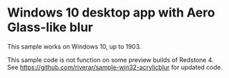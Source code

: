 # Windows 10 desktop app with Aero Glass-like blur

This sample works on Windows 10, up to 1903.

This sample code is not function on some preview builds of Redstone 4.
See https://github.com/riverar/sample-win32-acrylicblur for updated code.
